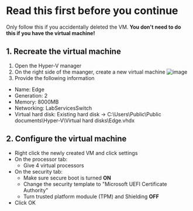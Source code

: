 # Read this first before you continue
Only follow this if you accidentally deleted the VM. **You don't need to do this if you have the virtual machine!**

## 1. Recreate the virtual machine

1. Open the Hyper-V manager
2. On the right side of the maanger, create a new virtual machine
![image](https://user-images.githubusercontent.com/7325740/282494555-dc9d269a-d51b-48d1-81e7-41adfc31b886.png)
3. Provide the following information
  * Name: Edge
  * Generation: 2
  * Memory: 8000MB
  * Networking: LabServicesSwitch
  * Virtual hard disk: Existing hard disk -> C:\Users\Public\Public documents\Hyper-V\Virtual hard disks\Edge.vhdx

## 2. Configure the virtual machine
  * Right click the newly created VM and click settings
  * On the processor tab:
    * Give 4 virtual processors
  * On the security tab:
    * Make sure secure boot is turned **ON**
    * Change the security template to "Microsoft UEFI Certificate Authority"
    * Turn trusted platform moduule (TPM) and Shielding **OFF**
  * Click OK